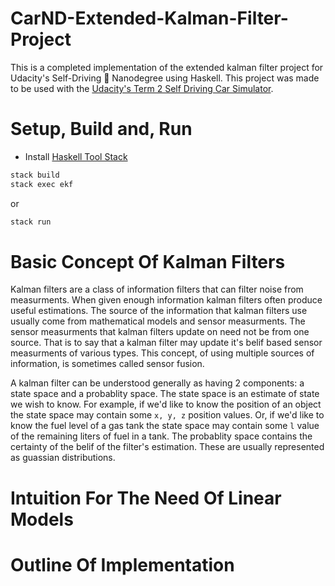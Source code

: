 # CarND-Extended-Kalman-Filter-Project
This is a completed implementation of the extended kalman filter project for Udacity's Self-Driving 🚗 Nanodegree using Haskell. This project was made to be used with the [Udacity's Term 2 Self Driving Car Simulator](https://github.com/udacity/self-driving-car-sim/releases).

# Setup, Build and, Run

* Install [Haskell Tool Stack](https://docs.haskellstack.org/en/stable/README/)

```bash
stack build
stack exec ekf
```

or

```bash
stack run
```


# Basic Concept Of Kalman Filters

Kalman filters are a class of information filters that can filter noise from measurments. When given enough information kalman filters often produce useful estimations. The source of the information that kalman filters use usually come from mathematical models and sensor measurments. The sensor measurments that kalman filters update on need not be from one source. That is to say that a kalman filter may update it's belif based sensor measurments of various types. This concept, of using multiple sources of information, is sometimes called sensor fusion.

A kalman filter can be understood generally as having 2 components: a state space and a probablity space. The state space is an estimate of state we wish to know. For example, if we'd like to know the position of an object the state space may contain some `x, y, z` position values. Or, if we'd like to know the fuel level of a gas tank the state space may contain some `l` value of the remaining liters of fuel in a tank. The probablity space contains the certainty of the belif of the filter's estimation. These are usually represented as guassian distributions.


# Intuition For The Need Of Linear Models

# Outline Of Implementation

